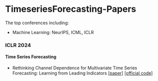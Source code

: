 # TimeseriesForecasting-Papers

The top conferences including:
- Machine Learning: NeurIPS, ICML, ICLR

### ICLR 2024
#### Time Series Forecasting

* Rethinking Channel Dependence for Multivariate Time Series Forecasting: Learning from Leading Indicators [\[paper\]](https://openreview.net/forum?id=JiTVtCUOpS) [\[official code\]](https://github.com/SJTU-Quant/LIFT.git)
